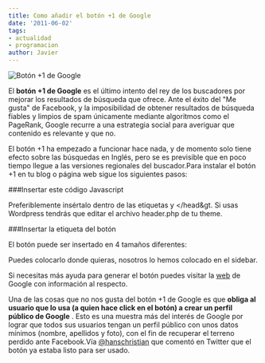 ```yaml
---
title: Como añadir el botón +1 de Google
date: '2011-06-02'
tags:
- actualidad
- programacion
author: Javier
---
```


![Botón +1 de Google](https://diacode-blog.s3-eu-west-1.amazonaws.com/2011/06/masuno.png)

El 
**botón +1 de Google**
 es el último intento del rey de los buscadores por mejorar los resultados de búsqueda que ofrece. Ante el éxito del "Me gusta" de Facebook, y la imposibilidad de obtener resultados de búsqueda fiables y limpios de spam únicamente mediante algoritmos como el PageRank, Google recurre a una estrategia social para averiguar que contenido es relevante y que no.

El botón +1 ha empezado a funcionar hace nada, y de momento solo tiene efecto sobre las búsquedas en Inglés, pero se es previsible que en poco tiempo llegue a las versiones regionales del buscador.Para instalar el botón +1 en tu blog o página web sigue los siguientes pasos:



###Insertar este código Javascript


Preferiblemente insértalo dentro de las etiquetas <head> y </head&gt. Si usas Wordpress tendrás que editar el archivo 
header.php de tu theme.

###Insertar la etiqueta del botón

El botón puede ser insertado en 4 tamaños diferentes:







Puedes colocarlo donde quieras, nosotros lo hemos colocado en el sidebar.


Si necesitas más ayuda para generar el botón puedes visitar la 
[web](http://www.google.com/webmasters/+1/button/) de Google con información al respecto.

Una de las cosas que no nos gusta del botón +1 de Google es que 
**obliga al usuario que lo usa (a quien hace click en el botón) a crear un perfil público de Google**
. Esto es una muestra más del interés de Google por lograr que todos sus usuarios tengan un perfil público con unos datos mínimos (nombre, apellidos y foto), con el fin de recuperar el terreno perdido ante Facebook.Vía 
[@hanschristian](http://twitter.com/hanschristian) que comentó en Twitter que el botón ya estaba listo para ser usado.

